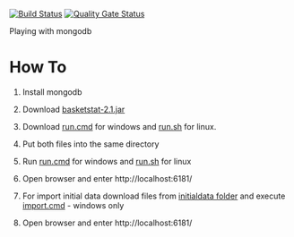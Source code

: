 [![Build Status](https://travis-ci.org/grinfeld/basketstat.svg?branch=master)](https://travis-ci.org/grinfeld/basketstat)
[![Quality Gate Status](https://sonarcloud.io/api/project_badges/measure?project=grinfeld_basketstat&metric=alert_status)](https://sonarcloud.io/dashboard?id=grinfeld_basketstat)

Playing with mongodb


How To
========================


1. Install mongodb
1. Download [basketstat-2.1.jar](basketstat-2.1.jar)
1. Download [run.cmd](run.cmd) for windows and [run.sh](run.sh) for linux.
1. Put both files into the same directory
1. Run [run.cmd](run.cmd) for windows and [run.sh](run.sh) for linux
1. Open browser and enter http://localhost:6181/

1. For import initial data download files from [initialdata folder](initdata/) and execute [import.cmd](initdata/import.cmd) - windows only
1. Open browser and enter http://localhost:6181/
